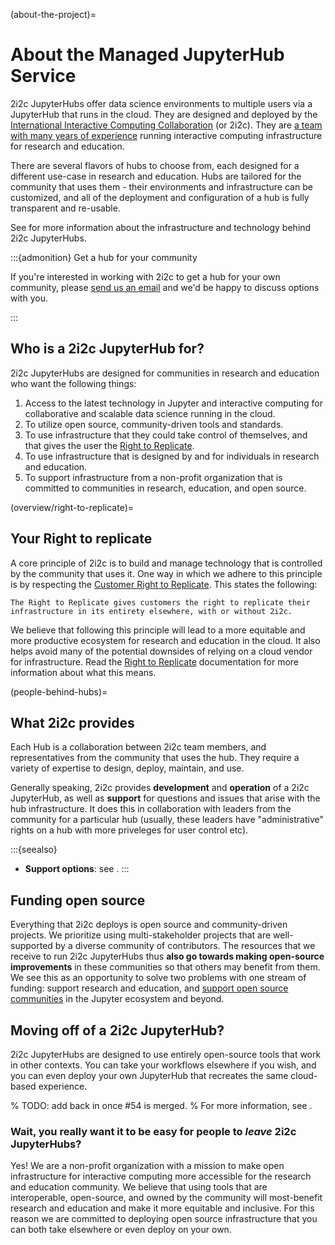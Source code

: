 (about-the-project)=
# About the Managed JupyterHub Service

2i2c JupyterHubs offer data science environments to multiple users via a JupyterHub that runs in the cloud.
They are designed and deployed by the [International Interactive Computing Collaboration](https://2i2c.org) (or 2i2c). They are [a team with many years of experience](https://2i2c.org/about/) running interactive computing infrastructure for research and education.

There are several flavors of hubs to choose from, each designed for a different use-case in research and education.
Hubs are tailored for the community that uses them - their environments and infrastructure can be customized, and all of the deployment and configuration of a hub is fully transparent and re-usable.

See [](infrastructure.md) for more information about the infrastructure and technology behind 2i2c JupyterHubs.

:::{admonition} Get a hub for your community

If you're interested in working with 2i2c to get a hub for your own community, please [send us an email](mailto:hello@2i2c.org) and we'd be happy to discuss options with you.

:::

## Who is a 2i2c JupyterHub for?

2i2c JupyterHubs are designed for communities in research and education who want the following things:

1. Access to the latest technology in Jupyter and interactive computing for collaborative and scalable data science running in the cloud.
2. To utilize open source, community-driven tools and standards.
3. To use infrastructure that they could take control of themselves, and that gives the user the [Right to Replicate](overview/right-to-replicate).
4. To use infrastructure that is designed by and for individuals in research and education.
5. To support infrastructure from a non-profit organization that is committed to communities in research, education, and open source.

(overview/right-to-replicate)=
## Your Right to replicate

A core principle of 2i2c is to build and manage technology that is controlled by the community that uses it.
One way in which we adhere to this principle is by respecting the [Customer Right to Replicate](https://2i2c.org/right-to-replicate/). This states the following:

```{epigraph}
The Right to Replicate gives customers the right to replicate their infrastructure in its entirety elsewhere, with or without 2i2c.
```

We believe that following this principle will lead to a more equitable and more productive ecosystem for research and education in the cloud. It also helps avoid many of the potential downsides of relying on a cloud vendor for infrastructure. Read the [Right to Replicate](https://2i2c.org/right-to-replicate/) documentation for more information about what this means.

(people-behind-hubs)=
## What 2i2c provides

Each Hub is a collaboration between 2i2c team members, and representatives from the community that uses the hub.
They require a variety of expertise to design, deploy, maintain, and use.

Generally speaking, 2i2c provides **development** and **operation** of a 2i2c JupyterHub, as well as **support** for questions and issues that arise with the hub infrastructure.
It does this in collaboration with leaders from the community for a particular hub (usually, these leaders have "administrative" rights on a hub with more priveleges for user control etc).

:::{seealso}
- **Support options**: see [](../admin/howto/support.md).
:::

## Funding open source

Everything that 2i2c deploys is open source and community-driven projects.
We prioritize using multi-stakeholder projects that are well-supported by a diverse community of contributors.
The resources that we receive to run 2i2c JupyterHubs thus **also go towards making open-source improvements** in these communities so that others may benefit from them.
We see this as an opportunity to solve two problems with one stream of funding: support research and education, and [support open source communities](https://2i2c.org/values/) in the Jupyter ecosystem and beyond.

## Moving off of a 2i2c JupyterHub?

2i2c JupyterHubs are designed to use entirely open-source tools that work in other contexts. You can take your workflows elsewhere if you wish, and you can even deploy your own JupyterHub that recreates the same cloud-based experience.

% TODO: add back in once #54 is merged.
% For more information, see [](migration-guide).

### Wait, you really want it to be easy for people to _leave_ 2i2c JupyterHubs?

Yes! We are a non-profit organization with a mission to make open infrastructure for interactive computing more accessible for the research and education community. We believe that using tools that are interoperable, open-source, and owned by the community will most-benefit research and education and make it more equitable and inclusive. For this reason we are committed to deploying open source infrastructure that you can both take elsewhere or even deploy on your own.
